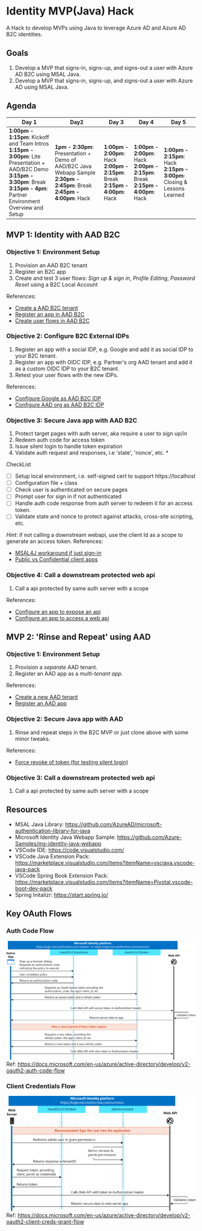 # Identity MVP(Java) Hack
A Hack to develop MVPs using Java to leverage Azure AD and Azure AD B2C identities. 

## Goals
1. Develop a MVP that signs-in, signs-up, and signs-out a user with Azure AD B2C using MSAL Java.
2. Develop a MVP that signs-in, signs-up, and signs-out a user with Azure AD using MSAL Java.
   
## Agenda
| Day 1 | Day2 | Day 3 | Day 4 | Day 5 |
| --- | --- | --- | --- | --- | 
| **1:00pm - 1:15pm**: Kickoff and Team Intros <br> **1:15pm - 3:00pm**: Lite Presentation + AAD/B2C Demo <br> **3:15pm - 3:30pm**: Break <br> **3:15pm - 4pm**: Partner Environment Overview and Setup | **1pm - 2:30pm**: Presentation + Demo of AAD/B2C Java Webapp Sample <br> **2:30pm - 2:45pm**: Break <br> **2:45pm - 4:00pm**: Hack | **1:00pm - 2:00pm**: Hack <br> **2:00pm - 2:15pm**: Break <br> **2:15pm - 4:00pm**: Hack | **1:00pm - 2:00pm**: Hack <br> **2:00pm - 2:15pm**: Break <br> **2:15pm - 4:00pm**: Hack | **1:00pm - 2:15pm**: Hack <br> **2:15pm - 3:00pm**: Closing & Lessons Learned

## MVP 1: Identity with AAD B2C
### Objective 1: Environment Setup
1. Provision an AAD B2C tenant
2. Register an B2C app  
3. Create and test 3 user flows: *Sign up & sign in*, *Profile Editing*, *Password Reset* using a B2C Local Account 

References: 
- [Create a AAD B2C tenant](https://docs.microsoft.com/en-us/azure/active-directory-b2c/tutorial-create-tenant)
- [Register an app in AAD B2C](https://docs.microsoft.com/en-us/azure/active-directory-b2c/tutorial-register-applications?tabs=app-reg-ga)
- [Create user flows in AAD B2C](https://docs.microsoft.com/en-us/azure/active-directory-b2c/tutorial-create-user-flows)


### Objective 2: Configure B2C External IDPs
1. Register an app with a social IDP, e.g. Google and add it as social IDP to your B2C tenant.  
2. Register an app with OIDC IDP, e.g. Partner's org AAD tenant and add it as a custom OIDC IDP to your B2C tenant. 
3. Retest your user flows with the new IDPs.

References:
- [Configure Google as AAD B2C IDP](https://docs.microsoft.com/en-us/azure/active-directory-b2c/identity-provider-google)
- [Configure AAD org as AAD B2C IDP](https://docs.microsoft.com/en-us/azure/active-directory-b2c/identity-provider-azure-ad-single-tenant)


### Objective 3: Secure Java app with AAD B2C
1. Protect target pages with auth server, aka require a user to sign up/in 
2. Redeem auth code for access token
3. Issue silent login to handle token expiration
4. Validate auth request and responses, i.e 'state', 'nonce', etc. *

CheckList
- [ ] Setup local environment, i.e. self-signed cert to support https://localhost
- [ ] Configuration file + class
- [ ] Check user is authenticated on secure pages 
- [ ] Prompt user for sign in if not authenticated
- [ ] Handle auth code response from auth server to redeem it for an access token.
- [ ] Validate state and nonce to protect against attacks, cross-site scripting, etc.

*Hint*: if not calling a downstream webapi, use the client Id as a scope to generate an access token.
References:
- [MSAL4J workaround if just sign-in](https://github.com/AzureAD/microsoft-authentication-library-for-java/issues/140)
- [Public vs Confidential client apps](https://docs.microsoft.com/en-us/azure/active-directory/develop/msal-client-applications) 

### Objective 4: Call a downstream protected web api 
1. Call a api protected by same auth server with a scope

References: 
- [Configure an app to expose an api](https://docs.microsoft.com/en-us/azure/active-directory/develop/quickstart-configure-app-expose-web-apis)
- [Configure an app to access a web api](https://docs.microsoft.com/en-us/azure/active-directory/develop/quickstart-configure-app-access-web-apis)
  
<!-- 
### * Objective 5: Custom attributes/claims in the User flows
TODO   

### * Objective 6: UI Customization
TODO   

### * Challenge 7: Custom Policies
TODO

* = *Nice to haves*   
-->

## MVP 2: 'Rinse and Repeat' using AAD

### Objective 1: Environment Setup
1. Provision a *separate* AAD tenant.
2. Register an AAD app as a *multi-tenant app*.  

References:
- [Create a new AAD tenant](https://docs.microsoft.com/en-us/azure/active-directory/fundamentals/active-directory-access-create-new-tenant) 
- [Register an AAD app](https://docs.microsoft.com/en-us/azure/active-directory/develop/quickstart-register-app)


### Objective 2: Secure Java app with AAD
1. Rinse and repeat steps in the B2C MVP or just clone above with some minor tweaks.

References: 
- [Force revoke of token (for testing silent login)](https://docs.microsoft.com/en-us/azure/active-directory/enterprise-users/users-revoke-access)

### Objective 3: Call a downstream protected web api 
1. Call a api protected by same auth server with a scope


   

   


## Resources
- MSAL Java Library: https://github.com/AzureAD/microsoft-authentication-library-for-java
- Microsoft Identity Java Webapp Sample: https://github.com/Azure-Samples/ms-identity-java-webapp
- VSCode IDE: https://code.visualstudio.com/
- VSCode Java Extension Pack: https://marketplace.visualstudio.com/items?itemName=vscjava.vscode-java-pack
- VSCode Spring Book Extension Pack: https://marketplace.visualstudio.com/items?itemName=Pivotal.vscode-boot-dev-pack
- Spring Initalizr: https://start.spring.io/

## Key OAuth Flows ##

### Auth Code Flow
![](./images/oath-authcode-flow.svg)
Ref: https://docs.microsoft.com/en-us/azure/active-directory/develop/v2-oauth2-auth-code-flow

### Client Credentials Flow
![](./images/oauth-client-creds-flow.svg)
Ref: https://docs.microsoft.com/en-us/azure/active-directory/develop/v2-oauth2-client-creds-grant-flow



